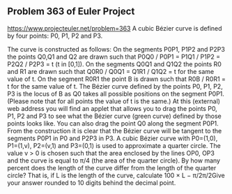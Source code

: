 ## Problem 363 of Euler Project 
https://www.projecteuler.net/problem=363
A cubic Bézier curve is defined by four points: P0, P1, P2 and P3.

The curve is constructed as follows:
On the segments P0P1, P1P2 and P2P3 the points Q0,Q1 and Q2 are drawn such that
P0Q0 / P0P1 = P1Q1 / P1P2 = P2Q2 / P2P3 = t (t in [0,1]).
On the segments Q0Q1 and Q1Q2 the points R0 and R1 are drawn such that
Q0R0  / Q0Q1 = Q1R1 / Q1Q2 = t for the same value of t.
On the segment R0R1 the point B is drawn such that R0B / R0R1 = t for the same value of t.
The Bézier curve defined by the points P0, P1, P2, P3 is the locus of B as Q0 takes all possible positions on the segment P0P1.
(Please note that for all points the value of t is the same.)
At this (external) web address you will find an applet that allows you to drag the points P0, P1, P2 and P3 to see what the Bézier curve (green curve) defined by those points looks like. You can also drag the point Q0 along the segment P0P1.
From the construction it is clear that the Bézier curve will be tangent to the segments P0P1 in P0 and P2P3 in P3.
A cubic Bézier curve with P0=(1,0), P1=(1,v), P2=(v,1) and P3=(0,1) is used to approximate a quarter circle.
The value v > 0 is chosen such that the area enclosed by the lines OP0, OP3 and the curve is equal to π/4 (the area of the quarter circle).
By how many percent does the length of the curve differ from the length of the quarter circle?
That is, if L is the length of the curve, calculate  100 × L − π/2π/2Give your answer rounded to 10 digits behind the decimal point.